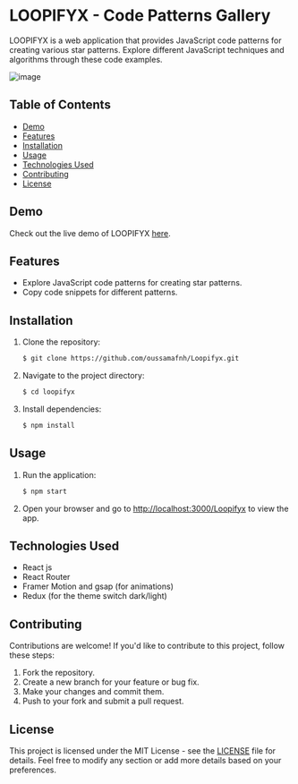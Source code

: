 # LOOPIFYX - Code Patterns Gallery

LOOPIFYX is a web application that provides JavaScript code patterns for creating various star patterns. Explore different JavaScript techniques and algorithms through these code examples.

![image](https://github.com/user-attachments/assets/d9a926cc-a01f-442c-8270-1abd3b9d7828)


## Table of Contents


- [Demo](#demo)
- [Features](#features)
- [Installation](#installation)
- [Usage](#usage)
- [Technologies Used](#technologies-used)
- [Contributing](#contributing)
- [License](#license)

## Demo

Check out the live demo of LOOPIFYX [here](https://oussamafnh.github.io/Loopifyx).

## Features

- Explore JavaScript code patterns for creating star patterns.
- Copy code snippets for different patterns.

## Installation


1. Clone the repository:
   ```bash
   $ git clone https://github.com/oussamafnh/Loopifyx.git
   ```

2. Navigate to the project directory:
   ```bash
   $ cd loopifyx
   ```

3. Install dependencies:
   ```bash
   $ npm install
   ```

## Usage

1. Run the application:
   ```bash
   $ npm start
   ```

2. Open your browser and go to [http://localhost:3000/Loopifyx](http://localhost:3000/Loopifyx) to view the app.

## Technologies Used

- React js
- React Router
- Framer Motion and gsap (for animations)
- Redux (for the theme switch dark/light)

## Contributing

Contributions are welcome! If you'd like to contribute to this project, follow these steps:

1. Fork the repository.
2. Create a new branch for your feature or bug fix.
3. Make your changes and commit them.
4. Push to your fork and submit a pull request.

## License

This project is licensed under the MIT License - see the [LICENSE](LICENSE) file for details.
Feel free to modify any section or add more details based on your preferences.

